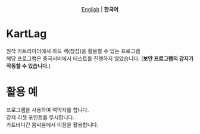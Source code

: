 <p align="center">
  <a href="https://github.com/NatsuFlatWhite/KartLag/blob/main/README.md">English</a>
  |
  <b>한국어</b>
</p>

# KartLag
원작 카트라이더에서 하드 랙(창잡)을 활용할 수 있는 프로그램</br>
해당 프로그램은 중국서버에서 테스트를 진행하지 않았습니다. (**보안 프로그램의 감지가 작동할 수 있습니다.**)</br>
# 활용 예
프로그램을 사용하여 렉막자를 합니다.</br>
강제 리셋 포인트를 무시합니다.</br>
카트바디간 몸싸움에서 이점을 활용합니다.
